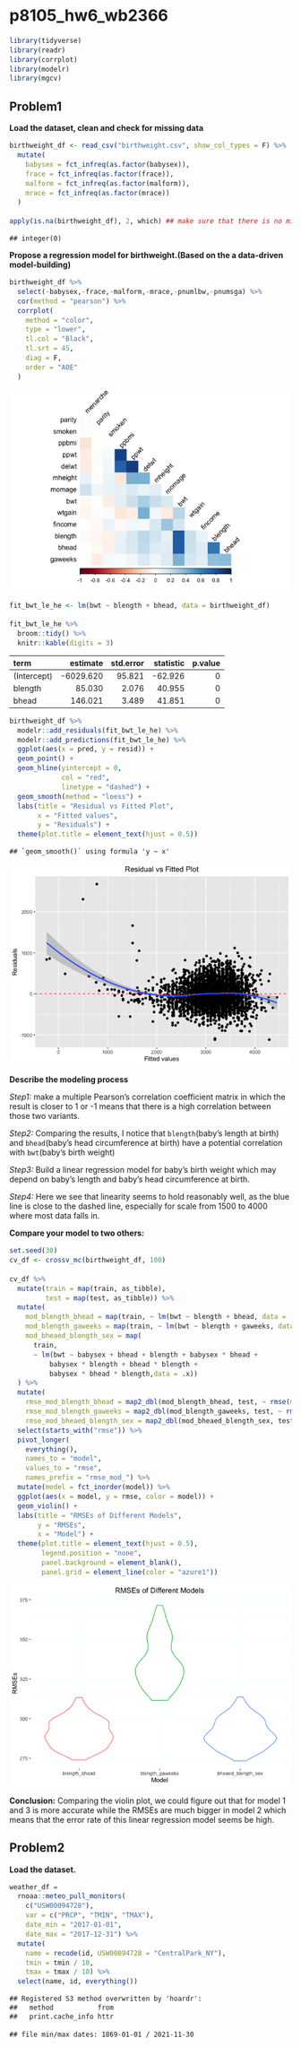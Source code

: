 p8105_hw6_wb2366
================

``` r
library(tidyverse)
library(readr)
library(corrplot)
library(modelr)
library(mgcv)
```

## Problem1

**Load the dataset, clean and check for missing data**

``` r
birthweight_df <- read_csv("birthweight.csv", show_col_types = F) %>%
  mutate(
    babysex = fct_infreq(as.factor(babysex)),
    frace = fct_infreq(as.factor(frace)),
    malform = fct_infreq(as.factor(malform)),
    mrace = fct_infreq(as.factor(mrace))
  )

apply(is.na(birthweight_df), 2, which) ## make sure that there is no missing value
```

    ## integer(0)

**Propose a regression model for birthweight.(Based on the a data-driven
model-building)**

``` r
birthweight_df %>%
  select(-babysex,-frace,-malform,-mrace,-pnumlbw,-pnumsga) %>%
  cor(method = "pearson") %>%
  corrplot(
    method = "color",
    type = "lower",
    tl.col = "Black",
    tl.srt = 45,
    diag = F,
    order = "AOE"
  )
```

![](p8105_hw6_wb2366_files/figure-gfm/unnamed-chunk-3-1.png)<!-- -->

``` r
fit_bwt_le_he <- lm(bwt ~ blength + bhead, data = birthweight_df) 

fit_bwt_le_he %>%   
  broom::tidy() %>% 
  knitr::kable(digits = 3)
```

| term        |  estimate | std.error | statistic | p.value |
|:------------|----------:|----------:|----------:|--------:|
| (Intercept) | -6029.620 |    95.821 |   -62.926 |       0 |
| blength     |    85.030 |     2.076 |    40.955 |       0 |
| bhead       |   146.021 |     3.489 |    41.851 |       0 |

``` r
birthweight_df %>%
  modelr::add_residuals(fit_bwt_le_he) %>%
  modelr::add_predictions(fit_bwt_le_he) %>%
  ggplot(aes(x = pred, y = resid)) +
  geom_point() +
  geom_hline(yintercept = 0,
             col = "red",
             linetype = "dashed") +
  geom_smooth(method = "loess") +
  labs(title = "Residual vs Fitted Plot",
       x = "Fitted values",
       y = "Residuals") +
  theme(plot.title = element_text(hjust = 0.5))
```

    ## `geom_smooth()` using formula 'y ~ x'

![](p8105_hw6_wb2366_files/figure-gfm/unnamed-chunk-5-1.png)<!-- -->

**Describe the modeling process**

*Step1:* make a multiple Pearson’s correlation coefficient matrix in
which the result is closer to 1 or -1 means that there is a high
correlation between those two variants.

*Step2:* Comparing the results, I notice that `blength`(baby’s length at
birth) and `bhead`(baby’s head circumference at birth) have a potential
correlation with `bwt`(baby’s birth weight)

*Step3:* Build a linear regression model for baby’s birth weight which
may depend on baby’s length and baby’s head circumference at birth.

*Step4:* Here we see that linearity seems to hold reasonably well, as
the blue line is close to the dashed line, especially for scale from
1500 to 4000 where most data falls in.

**Compare your model to two others:**

``` r
set.seed(30)
cv_df <- crossv_mc(birthweight_df, 100) 

cv_df %>%
  mutate(train = map(train, as_tibble),
         test = map(test, as_tibble)) %>%
  mutate(
    mod_blength_bhead = map(train, ~ lm(bwt ~ blength + bhead, data = .x)),
    mod_blength_gaweeks = map(train, ~ lm(bwt ~ blength + gaweeks, data = .x)),
    mod_bheaed_blength_sex = map(
      train,
      ~ lm(bwt ~ babysex + bhead + blength + babysex * bhead + 
          babysex * blength + bhead * blength + 
          babysex * bhead * blength,data = .x))
  ) %>%
  mutate(
    rmse_mod_blength_bhead = map2_dbl(mod_blength_bhead, test, ~ rmse(model = .x, data = .y)),
    rmse_mod_blength_gaweeks = map2_dbl(mod_blength_gaweeks, test, ~ rmse(model = .x, data = .y)),
    rmse_mod_bheaed_blength_sex = map2_dbl(mod_bheaed_blength_sex, test, ~ rmse(model = .x, data = .y))) %>% 
  select(starts_with("rmse")) %>% 
  pivot_longer(
    everything(),
    names_to = "model", 
    values_to = "rmse",
    names_prefix = "rmse_mod_") %>% 
  mutate(model = fct_inorder(model)) %>% 
  ggplot(aes(x = model, y = rmse, color = model)) + 
  geom_violin() + 
  labs(title = "RMSEs of Different Models",
       y = "RMSEs",
       x = "Model") +
  theme(plot.title = element_text(hjust = 0.5),
        legend.position = "none",
        panel.background = element_blank(),
        panel.grid = element_line(color = "azure1"))
```

![](p8105_hw6_wb2366_files/figure-gfm/unnamed-chunk-6-1.png)<!-- -->

**Conclusion:** Comparing the violin plot, we could figure out that for
model 1 and 3 is more accurate while the RMSEs are much bigger in model
2 which means that the error rate of this linear regression model seems
be high.

## Problem2

**Load the dataset.**

``` r
weather_df = 
  rnoaa::meteo_pull_monitors(
    c("USW00094728"),
    var = c("PRCP", "TMIN", "TMAX"), 
    date_min = "2017-01-01",
    date_max = "2017-12-31") %>%
  mutate(
    name = recode(id, USW00094728 = "CentralPark_NY"),
    tmin = tmin / 10,
    tmax = tmax / 10) %>%
  select(name, id, everything())
```

    ## Registered S3 method overwritten by 'hoardr':
    ##   method           from
    ##   print.cache_info httr

    ## file min/max dates: 1869-01-01 / 2021-11-30
